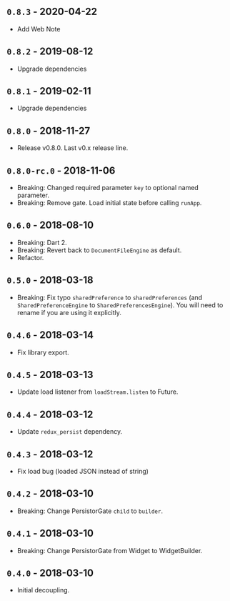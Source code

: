 ## `0.8.3` - 2020-04-22

* Add Web Note

## `0.8.2` - 2019-08-12

* Upgrade dependencies

## `0.8.1` - 2019-02-11

* Upgrade dependencies

## `0.8.0` - 2018-11-27

* Release v0.8.0. Last v0.x release line.

## `0.8.0-rc.0` - 2018-11-06

* Breaking: Changed required parameter `key` to optional named parameter.
* Breaking: Remove gate. Load initial state before calling `runApp`.

## `0.6.0` - 2018-08-10

* Breaking: Dart 2.
* Breaking: Revert back to `DocumentFileEngine` as default.
* Refactor.

## `0.5.0` - 2018-03-18

* Breaking: Fix typo `sharedPreference` to `sharedPreferences`
  (and `SharedPreferenceEngine` to `SharedPreferencesEngine`).
  You will need to rename if you are using it explicitly.

## `0.4.6` - 2018-03-14

* Fix library export.

## `0.4.5` - 2018-03-13

* Update load listener from `loadStream.listen` to Future.

## `0.4.4` - 2018-03-12

* Update `redux_persist` dependency.

## `0.4.3` - 2018-03-12

* Fix load bug (loaded JSON instead of string)

## `0.4.2` - 2018-03-10

* Breaking: Change PersistorGate `child` to `builder`.

## `0.4.1` - 2018-03-10

* Breaking: Change PersistorGate from Widget to WidgetBuilder.

## `0.4.0` - 2018-03-10

* Initial decoupling.
